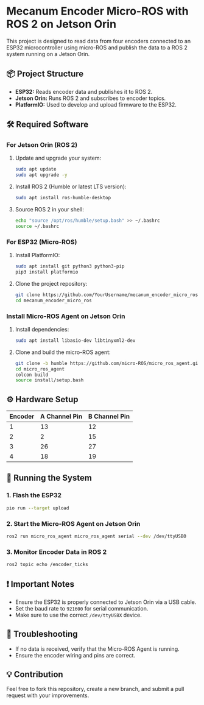 # Mecanum Encoder Micro-ROS with ROS 2 on Jetson Orin

This project is designed to read data from four encoders connected to an ESP32 microcontroller using micro-ROS and publish the data to a ROS 2 system running on a Jetson Orin.

## 📦 Project Structure
- **ESP32:** Reads encoder data and publishes it to ROS 2.
- **Jetson Orin:** Runs ROS 2 and subscribes to encoder topics.
- **PlatformIO:** Used to develop and upload firmware to the ESP32.

## 🛠 Required Software

### For Jetson Orin (ROS 2)
1. Update and upgrade your system:
    ```bash
    sudo apt update
    sudo apt upgrade -y
    ```
2. Install ROS 2 (Humble or latest LTS version):
    ```bash
    sudo apt install ros-humble-desktop
    ```
3. Source ROS 2 in your shell:
    ```bash
    echo "source /opt/ros/humble/setup.bash" >> ~/.bashrc
    source ~/.bashrc
    ```

### For ESP32 (Micro-ROS)
1. Install PlatformIO:
    ```bash
    sudo apt install git python3 python3-pip
    pip3 install platformio
    ```
2. Clone the project repository:
    ```bash
    git clone https://github.com/YourUsername/mecanum_encoder_micro_ros.git
    cd mecanum_encoder_micro_ros
    ```

### Install Micro-ROS Agent on Jetson Orin
1. Install dependencies:
    ```bash
    sudo apt install libasio-dev libtinyxml2-dev
    ```
2. Clone and build the micro-ROS agent:
    ```bash
    git clone -b humble https://github.com/micro-ROS/micro_ros_agent.git
    cd micro_ros_agent
    colcon build
    source install/setup.bash
    ```

## ⚙️ Hardware Setup

| Encoder | A Channel Pin | B Channel Pin |
|---------|--------------|--------------|
| 1       | 13           | 12           |
| 2       | 2            | 15           |
| 3       | 26           | 27           |
| 4       | 18           | 19           |

## 🚀 Running the System

### 1. Flash the ESP32
```bash
pio run --target upload
```

### 2. Start the Micro-ROS Agent on Jetson Orin
```bash
ros2 run micro_ros_agent micro_ros_agent serial --dev /dev/ttyUSB0
```

### 3. Monitor Encoder Data in ROS 2
```bash
ros2 topic echo /encoder_ticks
```

## ❗️ Important Notes
- Ensure the ESP32 is properly connected to Jetson Orin via a USB cable.
- Set the baud rate to `921600` for serial communication.
- Make sure to use the correct `/dev/ttyUSBX` device.

## 🧩 Troubleshooting
- If no data is received, verify that the Micro-ROS Agent is running.
- Ensure the encoder wiring and pins are correct.

## 💡 Contribution
Feel free to fork this repository, create a new branch, and submit a pull request with your improvements.

